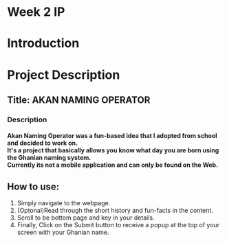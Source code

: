 #  Week 2 IP

## <h1><strong>Introduction</strong></h1>

# Project Description

## Title: AKAN NAMING OPERATOR

### Description

#### Akan Naming Operator was a fun-based idea that I adopted from school and decided to work on.<br>It's a project that basically allows you know what day you are born using the Ghanian naming system.<br>Currently its not a mobile application and can only be found on the Web. 

## How to use:

1. Simply navigate to the webpage.
2. (Optonal)Read through the short history and fun-facts in the content.
3. Scroll to be bottom page and key in your details.
4. Finally, Click on the Submit  button to receive a popup at the top of your screen with your Ghanian name.